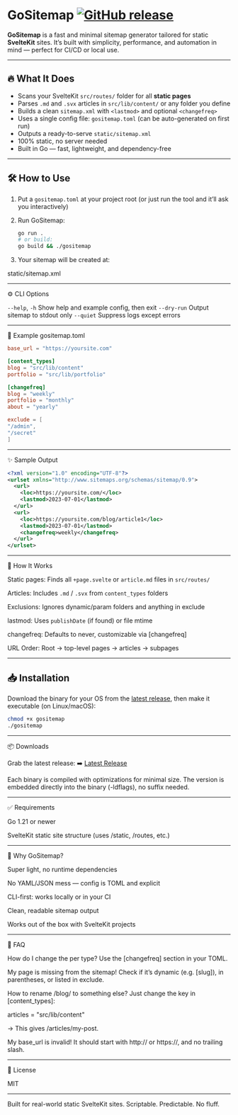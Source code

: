 # GoSitemap [![GitHub release](https://img.shields.io/github/v/release/lelabdev/gositemap)](https://github.com/lelabdev/gositemap/releases/latest)

**GoSitemap** is a fast and minimal sitemap generator tailored for static **SvelteKit** sites.
It’s built with simplicity, performance, and automation in mind — perfect for CI/CD or local use.

---

## 🔥 What It Does

- Scans your SvelteKit `src/routes/` folder for all **static pages**
- Parses `.md` and `.svx` articles in `src/lib/content/` or any folder you define
- Builds a clean `sitemap.xml` with `<lastmod>` and optional `<changefreq>`
- Uses a single config file: `gositemap.toml` (can be auto-generated on first run)
- Outputs a ready-to-serve `static/sitemap.xml`
- 100% static, no server needed
- Built in Go — fast, lightweight, and dependency-free

---

## 🛠 How to Use

1. Put a `gositemap.toml` at your project root
   (or just run the tool and it’ll ask you interactively)

2. Run GoSitemap:

   ```sh
   go run .
   # or build:
   go build && ./gositemap

   ```

3. Your sitemap will be created at:

static/sitemap.xml

---

⚙️ CLI Options

`--help`, `-h` Show help and example config, then exit
`--dry-run` Output sitemap to stdout only
`--quiet` Suppress logs except errors

---

🧠 Example gositemap.toml

```toml
base_url = "https://yoursite.com"

[content_types]
blog = "src/lib/content"
portfolio = "src/lib/portfolio"

[changefreq]
blog = "weekly"
portfolio = "monthly"
about = "yearly"

exclude = [
"/admin",
"/secret"
]
```

---

✨ Sample Output

```xml
<?xml version="1.0" encoding="UTF-8"?>
<urlset xmlns="http://www.sitemaps.org/schemas/sitemap/0.9">
  <url>
    <loc>https://yoursite.com/</loc>
    <lastmod>2023-07-01</lastmod>
  </url>
  <url>
    <loc>https://yoursite.com/blog/article1</loc>
    <lastmod>2023-07-01</lastmod>
    <changefreq>weekly</changefreq>
  </url>
</urlset>
```

---

🧩 How It Works

Static pages: Finds all `+page.svelte` or `article.md` files in `src/routes/`

Articles: Includes `.md` / `.svx` from `content_types` folders

Exclusions: Ignores dynamic/param folders and anything in exclude

lastmod: Uses `publishDate` (if found) or file mtime

changefreq: Defaults to never, customizable via [changefreq]

URL Order: Root → top-level pages → articles → subpages

---

## 📥 Installation

Download the binary for your OS from the [latest release](https://github.com/lelab/GoSitemap/releases/latest),
then make it executable (on Linux/macOS):

```sh
chmod +x gositemap
./gositemap
```

---

📦 Downloads

Grab the latest release:
➡️ [Latest Release](https://github.com/lelabdev/gositemap/releases/latest)

Each binary is compiled with optimizations for minimal size.
The version is embedded directly into the binary (-ldflags), no suffix needed.

---

✅ Requirements

Go 1.21 or newer

SvelteKit static site structure (uses /static, /routes, etc.)

---

🤔 Why GoSitemap?

Super light, no runtime dependencies

No YAML/JSON mess — config is TOML and explicit

CLI-first: works locally or in your CI

Clean, readable sitemap output

Works out of the box with SvelteKit projects

---

💬 FAQ

How do I change the <changefreq> per type?
Use the [changefreq] section in your TOML.

My page is missing from the sitemap!
Check if it’s dynamic (e.g. [slug]), in parentheses, or listed in exclude.

How to rename /blog/ to something else?
Just change the key in [content_types]:

articles = "src/lib/content"

→ This gives /articles/my-post.

My base_url is invalid!
It should start with http:// or https://, and no trailing slash.

---

🪪 License

MIT

---

Built for real-world static SvelteKit sites.
Scriptable. Predictable. No fluff.
